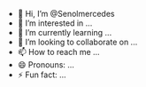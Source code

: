 - 👋 Hi, I’m @Senolmercedes
- 👀 I’m interested in ...
- 🌱 I’m currently learning ...
- 💞️ I’m looking to collaborate on ...
- 📫 How to reach me ...
- 😄 Pronouns: ...
- ⚡ Fun fact: ...

<!---
Senolmercedes/Senolmercedes is a ✨ special ✨ repository because its `README.md` (this file) appears on your GitHub profile.
You can click the Preview link to take a look at your changes.
--->
